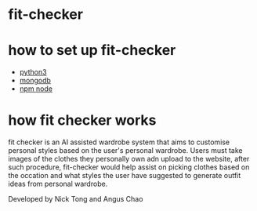 # fit-checker
# how to set up fit-checker
  - [python3](https://www.python.org/downloads/)
  - [mongodb](https://www.mongodb.com/docs/manual/administration/install-community/)
  - [npm node](https://docs.npmjs.com/downloading-and-installing-node-js-and-npm)
# how fit checker works
  fit checker is an AI assisted wardrobe system that aims to customise personal styles based on the user's personal wardrobe. Users must take images of the clothes they personally own adn upload to the website, after such procedure, fit-checker would help assist on picking clothes based on the occation and what styles the user have suggested to generate outfit ideas from personal wardrobe.

Developed by Nick Tong and Angus Chao
